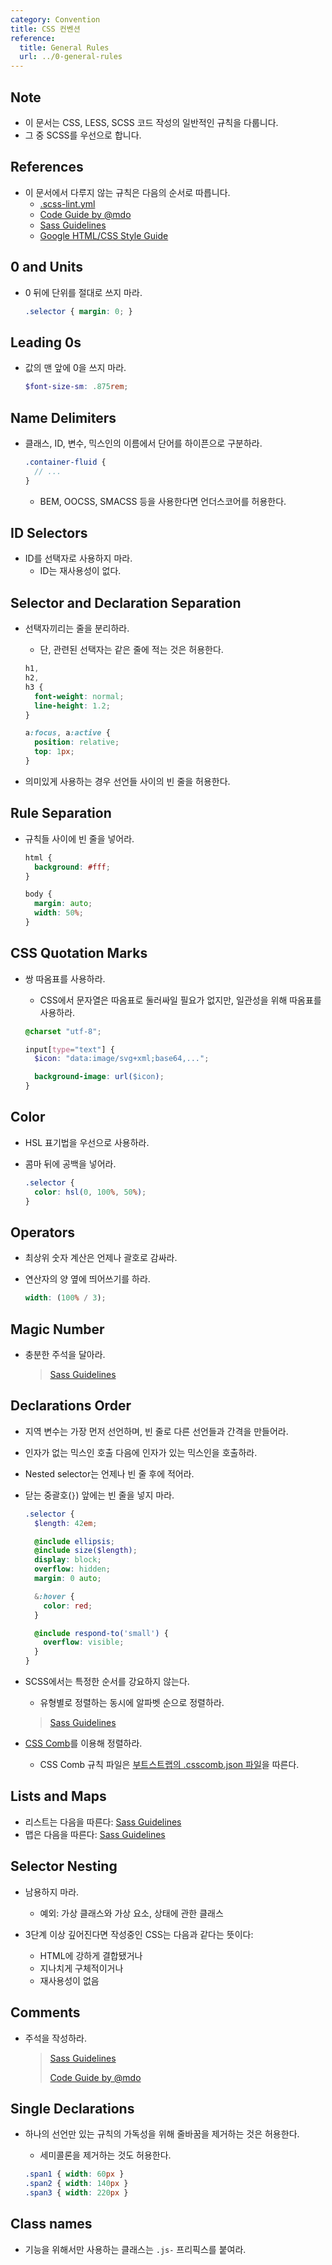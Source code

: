 ```yaml
---
category: Convention
title: CSS 컨벤션
reference:
  title: General Rules
  url: ../0-general-rules
---
```



## Note
* 이 문서는 CSS, LESS, SCSS 코드 작성의 일반적인 규칙을 다룹니다.
* 그 중 SCSS를 우선으로 합니다.


## References
* 이 문서에서 다루지 않는 규칙은 다음의 순서로 따릅니다.
  - [.scss-lint.yml](https://github.com/twbs/bootstrap/blob/v4-dev/scss/.scss-lint.yml)
  - [Code Guide by @mdo](http://codeguide.co/)
  - [Sass Guidelines](https://sass-guidelin.es)
  - [Google HTML/CSS Style Guide](https://google.github.io/styleguide/htmlcssguide.xml)


## 0 and Units
* 0 뒤에 단위를 절대로 쓰지 마라.

  ```css
  .selector { margin: 0; }
  ```


## Leading 0s
* 값의 맨 앞에 0을 쓰지 마라.

  ```scss
  $font-size-sm: .875rem;
  ```


## Name Delimiters
* 클래스, ID, 변수, 믹스인의 이름에서 단어를 하이픈으로 구분하라.

  ```scss
  .container-fluid {
    // ...
  }
  ```

  - BEM, OOCSS, SMACSS 등을 사용한다면 언더스코어를 허용한다.


## ID Selectors
* ID를 선택자로 사용하지 마라.
  - ID는 재사용성이 없다.


## Selector and Declaration Separation
* 선택자끼리는 줄을 분리하라.
  - 단, 관련된 선택자는 같은 줄에 적는 것은 허용한다.

  ```css
  h1,
  h2,
  h3 {
    font-weight: normal;
    line-height: 1.2;
  }
  ```
  ```css
  a:focus, a:active {
    position: relative;
    top: 1px;
  }
  ```

* 의미있게 사용하는 경우 선언들 사이의 빈 줄을 허용한다.


## Rule Separation
* 규칙들 사이에 빈 줄을 넣어라.

  ```css
  html {
    background: #fff;
  }

  body {
    margin: auto;
    width: 50%;
  }
  ```


## CSS Quotation Marks
* 쌍 따옴표를 사용하라.
  - CSS에서 문자열은 따옴표로 둘러싸일 필요가 없지만, 일관성을 위해 따옴표를 사용하라.

  ```scss
  @charset "utf-8";

  input[type="text"] {
    $icon: "data:image/svg+xml;base64,...";

    background-image: url($icon);
  }
  ```


## Color
* HSL 표기법을 우선으로 사용하라.
* 콤마 뒤에 공백을 넣어라.

  ```css
  .selector {
    color: hsl(0, 100%, 50%);
  }
  ```


## Operators
* 최상위 숫자 계산은 언제나 괄호로 감싸라.
* 연산자의 양 옆에 띄어쓰기를 하라.

  ```scss
  width: (100% / 3);
  ```


## Magic Number
* 충분한 주석을 달아라.

  > [Sass Guidelines](https://sass-guidelin.es/ko/#section-23)


## Declarations Order
* 지역 변수는 가장 먼저 선언하며, 빈 줄로 다른 선언들과 간격을 만들어라.
* 인자가 없는 믹스인 호출 다음에 인자가 있는 믹스인을 호출하라.
* Nested selector는 언제나 빈 줄 후에 적어라.
* 닫는 중괄호(`}`) 앞에는 빈 줄을 넣지 마라.

  ```scss
  .selector {
    $length: 42em;

    @include ellipsis;
    @include size($length);
    display: block;
    overflow: hidden;
    margin: 0 auto;

    &:hover {
      color: red;
    }

    @include respond-to('small') {
      overflow: visible;
    }
  }
  ```

* SCSS에서는 특정한 순서를 강요하지 않는다.
  - 유형별로 정렬하는 동시에 알파벳 순으로 정렬하라.

  > [Sass Guidelines](https://sass-guidelin.es/ko/#section-35)

* [CSS Comb](https://github.com/csscomb/csscomb.js)를 이용해 정렬하라.
  - CSS Comb 규칙 파일은 [부트스트랩의 .csscomb.json 파일](https://github.com/twbs/bootstrap/blob/master/less/.csscomb.json)을 따른다.


## Lists and Maps
* 리스트는 다음을 따른다: [Sass Guidelines](https://sass-guidelin.es/ko/#section-30)
* 맵은 다음을 따른다: [Sass Guidelines](https://sass-guidelin.es/ko/#section-32)


## Selector Nesting
* 남용하지 마라.
  - 예외: 가상 클래스와 가상 요소, 상태에 관한 클래스

* 3단계 이상 깊어진다면 작성중인 CSS는 다음과 같다는 뜻이다:
  - HTML에 강하게 결합됐거나
  - 지나치게 구체적이거나
  - 재사용성이 없음


## Comments
* 주석을 작성하라.

  > [Sass Guidelines](https://sass-guidelin.es/ko/#section-46)
  >
  > [Code Guide by @mdo](http://codeguide.co/#css-comments)


## Single Declarations
* 하나의 선언만 있는 규칙의 가독성을 위해 줄바꿈을 제거하는 것은 허용한다.
  - 세미콜론을 제거하는 것도 허용한다.

  ```css
  .span1 { width: 60px }
  .span2 { width: 140px }
  .span3 { width: 220px }
  ```


## Class names
* 기능을 위해서만 사용하는 클래스는 `.js-` 프리픽스를 붙여라.
